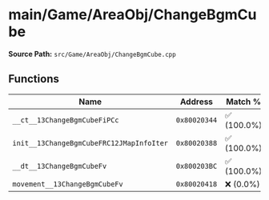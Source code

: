 # main/Game/AreaObj/ChangeBgmCube

**Source Path:** `src/Game/AreaObj/ChangeBgmCube.cpp`

## Functions

| Name | Address | Match % |
|------|---------|---------|
| `__ct__13ChangeBgmCubeFiPCc` | `0x80020344` | :white_check_mark: (100.0%) |
| `init__13ChangeBgmCubeFRC12JMapInfoIter` | `0x80020388` | :white_check_mark: (100.0%) |
| `__dt__13ChangeBgmCubeFv` | `0x800203BC` | :white_check_mark: (100.0%) |
| `movement__13ChangeBgmCubeFv` | `0x80020418` | :x: (0.0%) |